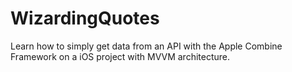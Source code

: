 # WizardingQuotes
Learn how to simply get data from an API with the Apple Combine Framework on a iOS project with MVVM architecture.

